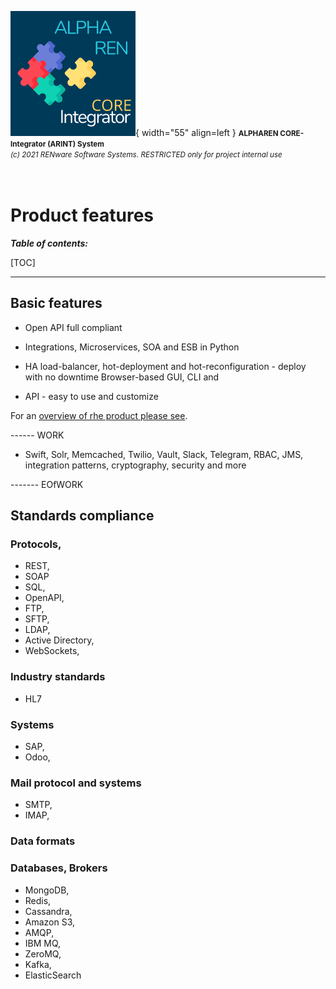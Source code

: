 ![arint_logo](../pictures/arint_logo.png){ width="55" align=left }
<small markdown>**ALPHAREN CORE-Integrator (ARINT) System**<br>
*(c) 2021 RENware Software Systems. RESTRICTED only for project internal use*
</small><br><br><br>


# Product features


***Table of contents:***

[TOC]

***




## Basic features

* Open API full compliant

* Integrations, Microservices, SOA and ESB in Python

* HA load-balancer, hot-deployment and hot-reconfiguration - deploy with no downtime
Browser-based GUI, CLI and

* API - easy to use and customize

For an [overview of rhe product please see](./130.02-Overview.md).


------ WORK



* Swift, Solr, Memcached, Twilio, Vault, Slack, Telegram, RBAC, JMS, integration patterns, cryptography, security and more

------- EOfWORK






## Standards compliance

### Protocols, 


* REST, 
* SOAP
* SQL, 
* OpenAPI, 
* FTP, 
* SFTP,
* LDAP, 
* Active Directory,
* WebSockets,  






### Industry standards

* HL7





### Systems

* SAP,
* Odoo, 





### Mail protocol and systems

* SMTP, 
* IMAP, 





### Data formats








### Databases, Brokers

* MongoDB, 
* Redis,  
* Cassandra, 
* Amazon S3, 
* AMQP, 
* IBM MQ, 
* ZeroMQ, 
* Kafka, 
* ElasticSearch 





